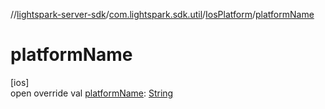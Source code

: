 //[lightspark-server-sdk](../../../index.md)/[com.lightspark.sdk.util](../index.md)/[IosPlatform](index.md)/[platformName](platform-name.md)

# platformName

[ios]\
open override val [platformName](platform-name.md): [String](https://kotlinlang.org/api/latest/jvm/stdlib/kotlin/-string/index.html)
